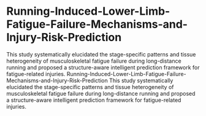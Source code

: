 # Running-Induced-Lower-Limb-Fatigue-Failure-Mechanisms-and-Injury-Risk-Prediction
This study systematically elucidated the stage-specific patterns and tissue heterogeneity of musculoskeletal fatigue failure during long-distance running and proposed a structure-aware intelligent prediction framework for fatigue-related injuries. 
Running-Induced-Lower-Limb-Fatigue-Failure-Mechanisms-and-Injury-Risk-Prediction
This study systematically elucidated the stage-specific patterns and tissue heterogeneity of musculoskeletal fatigue failure during long-distance running and proposed a structure-aware intelligent prediction framework for fatigue-related injuries. 
